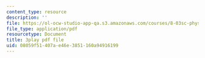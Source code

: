 ```yaml
---
content_type: resource
description: ''
file: https://ol-ocw-studio-app-qa.s3.amazonaws.com/courses/8-03sc-physics-iii-vibrations-and-waves-fall-2016/08059f51407ae46e3851160a94916199_VkbtIDSHfSc.pdf
file_type: application/pdf
resourcetype: Document
title: 3play pdf file
uid: 08059f51-407a-e46e-3851-160a94916199
---
```

